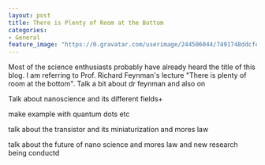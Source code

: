 ```yaml
---
layout: post
title: There is Plenty of Room at the Bottom
categories:
- General
feature_image: "https://0.gravatar.com/userimage/244506044/7491748ddcfec0168d99b19ad7d506ea?size=256"
---
```


Most of the science enthusiasts probably have already heard the title of this blog. I am referring to Prof. Richard Feynman's lecture "There is plenty of room at the bottom". 
Talk a bit about dr feynman and also on 

Talk about nanoscience and its different fields+

make example with quantum dots etc

talk about the transistor and its miniaturization and mores law

talk about the future of nano science and mores law and new research being conductd 
